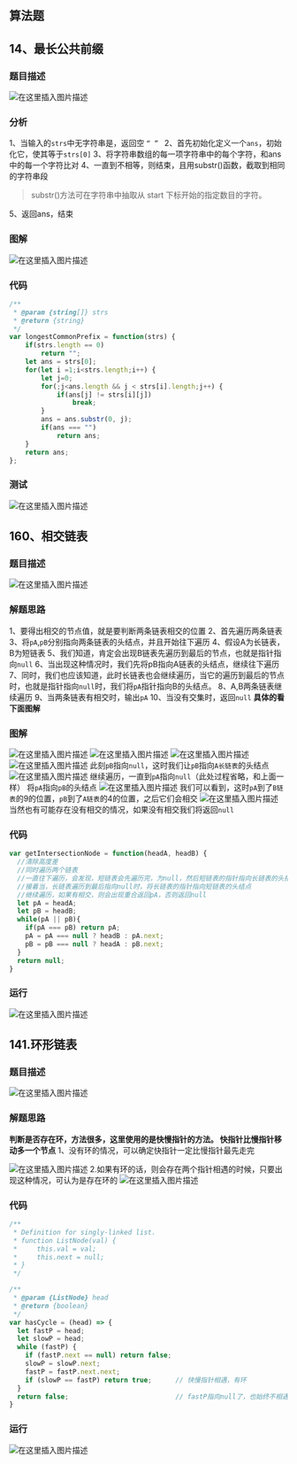 ## 算法题

## 14、最长公共前缀
### 题目描述
![在这里插入图片描述](https://img-blog.csdnimg.cn/20200818153321911.png?x-oss-process=image/watermark,type_ZmFuZ3poZW5naGVpdGk,shadow_10,text_aHR0cHM6Ly9ibG9nLmNzZG4ubmV0L3FxXzQ1Njc4NjA3,size_16,color_FFFFFF,t_70#pic_center)
### 分析
1、当输入的`strs`中无字符串是，返回空 `“ ” `
2、首先初始化定义一个`ans`，初始化它，使其等于`strs[0]`
3、将字符串数组的每一项字符串中的每个字符，和ans中的每一个字符比对
4、一直到不相等，则结束，且用substr()函数，截取到相同的字符串段

> substr()方法可在字符串中抽取从 start 下标开始的指定数目的字符。

5、返回ans，结束
### 图解
![在这里插入图片描述](https://img-blog.csdnimg.cn/20200818154732247.png?x-oss-process=image/watermark,type_ZmFuZ3poZW5naGVpdGk,shadow_10,text_aHR0cHM6Ly9ibG9nLmNzZG4ubmV0L3FxXzQ1Njc4NjA3,size_16,color_FFFFFF,t_70#pic_center)

### 代码
```javascript
/**
 * @param {string[]} strs
 * @return {string}
 */
var longestCommonPrefix = function(strs) {
    if(strs.length == 0) 
        return "";
    let ans = strs[0];
    for(let i =1;i<strs.length;i++) {
        let j=0;
        for(;j<ans.length && j < strs[i].length;j++) {
            if(ans[j] != strs[i][j])
                break;
        }
        ans = ans.substr(0, j);
        if(ans === "")
            return ans;
    }
    return ans;
};
```
### 测试

![在这里插入图片描述](https://img-blog.csdnimg.cn/20200818154848461.png?x-oss-process=image/watermark,type_ZmFuZ3poZW5naGVpdGk,shadow_10,text_aHR0cHM6Ly9ibG9nLmNzZG4ubmV0L3FxXzQ1Njc4NjA3,size_16,color_FFFFFF,t_70#pic_center)


## 160、相交链表
### 题目描述
![在这里插入图片描述](https://img-blog.csdnimg.cn/20200907140917786.png?x-oss-process=image/watermark,type_ZmFuZ3poZW5naGVpdGk,shadow_10,text_aHR0cHM6Ly9ibG9nLmNzZG4ubmV0L3FxXzQ1Njc4NjA3,size_16,color_FFFFFF,t_70#pic_center)

### 解题思路
1、要得出相交的节点值，就是要判断两条链表相交的位置
2、首先遍历两条链表
3、将`pA`,`pB`分别指向两条链表的头结点，并且开始往下遍历
4、假设A为长链表，B为短链表
5、我们知道，肯定会出现B链表先遍历到最后的节点，也就是指针指向`null`
6、当出现这种情况时，我们先将pB指向A链表的头结点，继续往下遍历
7、同时，我们也应该知道，此时长链表也会继续遍历，当它的遍历到最后的节点时，也就是指针指向`null`时，我们将`pA`指针指向B的头结点。
8、A,B两条链表继续遍历
9、当两条链表有相交时，输出`pA`
10、当没有交集时，返回`null`
**具体的看下面图解**
### 图解
![在这里插入图片描述](https://img-blog.csdnimg.cn/20200907142741513.png?x-oss-process=image/watermark,type_ZmFuZ3poZW5naGVpdGk,shadow_10,text_aHR0cHM6Ly9ibG9nLmNzZG4ubmV0L3FxXzQ1Njc4NjA3,size_16,color_FFFFFF,t_70#pic_center)
![在这里插入图片描述](https://img-blog.csdnimg.cn/20200907142906496.png?x-oss-process=image/watermark,type_ZmFuZ3poZW5naGVpdGk,shadow_10,text_aHR0cHM6Ly9ibG9nLmNzZG4ubmV0L3FxXzQ1Njc4NjA3,size_16,color_FFFFFF,t_70#pic_center)
![在这里插入图片描述](https://img-blog.csdnimg.cn/20200907143000411.png#pic_center)
![在这里插入图片描述](https://img-blog.csdnimg.cn/20200907143054958.png#pic_center)
此刻`pB`指向`null`，这时我们让`pB`指向`A长链表`的头结点
![在这里插入图片描述](https://img-blog.csdnimg.cn/20200907143250410.png#pic_center)
继续遍历，一直到`pA`指向`null`（此处过程省略，和上面一样）
将`pA`指向`pB`的头结点
![在这里插入图片描述](https://img-blog.csdnimg.cn/20200907143605240.png?x-oss-process=image/watermark,type_ZmFuZ3poZW5naGVpdGk,shadow_10,text_aHR0cHM6Ly9ibG9nLmNzZG4ubmV0L3FxXzQ1Njc4NjA3,size_16,color_FFFFFF,t_70#pic_center)
我们可以看到，这时`pA`到了`B链表`的9的位置，`pB`到了`A链表`的4的位置，之后它们会相交
![在这里插入图片描述](https://img-blog.csdnimg.cn/20200907143839766.png?x-oss-process=image/watermark,type_ZmFuZ3poZW5naGVpdGk,shadow_10,text_aHR0cHM6Ly9ibG9nLmNzZG4ubmV0L3FxXzQ1Njc4NjA3,size_16,color_FFFFFF,t_70#pic_center)
当然也有可能存在没有相交的情况，如果没有相交我们将返回`null`
### 代码

```javascript
var getIntersectionNode = function(headA, headB) {
  //清除高度差
  //同时遍历两个链表
  //一直往下遍历，会发现，短链表会先遍历完，为null，然后短链表的指针指向长链表的头指针，
  //接着当，长链表遍历到最后指向null时，将长链表的指针指向短链表的头结点
  //继续遍历，如果有相交，则会出现重合返回pA，否则返回null
  let pA = headA;
  let pB = headB;
  while(pA || pB){
    if(pA === pB) return pA;
    pA = pA === null ? headB : pA.next;
    pB = pB === null ? headA : pB.next;
  }
  return null;
}
```

### 运行
![在这里插入图片描述](https://img-blog.csdnimg.cn/20200907144009673.png?x-oss-process=image/watermark,type_ZmFuZ3poZW5naGVpdGk,shadow_10,text_aHR0cHM6Ly9ibG9nLmNzZG4ubmV0L3FxXzQ1Njc4NjA3,size_16,color_FFFFFF,t_70#pic_center)


## 141.环形链表
### 题目描述
![在这里插入图片描述](https://img-blog.csdnimg.cn/2020082715233873.png?x-oss-process=image/watermark,type_ZmFuZ3poZW5naGVpdGk,shadow_10,text_aHR0cHM6Ly9ibG9nLmNzZG4ubmV0L3FxXzQ1Njc4NjA3,size_16,color_FFFFFF,t_70#pic_center)

### 解题思路
**判断是否存在环，方法很多，这里使用的是快慢指针的方法。
快指针比慢指针移动多一个节点**
1、没有环的情况，可以确定快指针一定比慢指针最先走完

![在这里插入图片描述](https://img-blog.csdnimg.cn/20200827153036652.png?x-oss-process=image/watermark,type_ZmFuZ3poZW5naGVpdGk,shadow_10,text_aHR0cHM6Ly9ibG9nLmNzZG4ubmV0L3FxXzQ1Njc4NjA3,size_16,color_FFFFFF,t_70#pic_center)
2.如果有环的话，则会存在两个指针相遇的时候，只要出现这种情况，可认为是存在环的
![在这里插入图片描述](https://img-blog.csdnimg.cn/20200827154100930.png?x-oss-process=image/watermark,type_ZmFuZ3poZW5naGVpdGk,shadow_10,text_aHR0cHM6Ly9ibG9nLmNzZG4ubmV0L3FxXzQ1Njc4NjA3,size_16,color_FFFFFF,t_70#pic_center)

### 代码

```javascript
/**
 * Definition for singly-linked list.
 * function ListNode(val) {
 *     this.val = val;
 *     this.next = null;
 * }
 */

/**
 * @param {ListNode} head
 * @return {boolean}
 */
var hasCycle = (head) => {
  let fastP = head;
  let slowP = head;
  while (fastP) {                         
    if (fastP.next == null) return false; 
    slowP = slowP.next;                   
    fastP = fastP.next.next;             
    if (slowP == fastP) return true;      // 快慢指针相遇，有环
  }
  return false;                           // fastP指向null了，也始终不相遇
}
```


### 运行
![在这里插入图片描述](https://img-blog.csdnimg.cn/20200827154323807.png?x-oss-process=image/watermark,type_ZmFuZ3poZW5naGVpdGk,shadow_10,text_aHR0cHM6Ly9ibG9nLmNzZG4ubmV0L3FxXzQ1Njc4NjA3,size_16,color_FFFFFF,t_70#pic_center)


